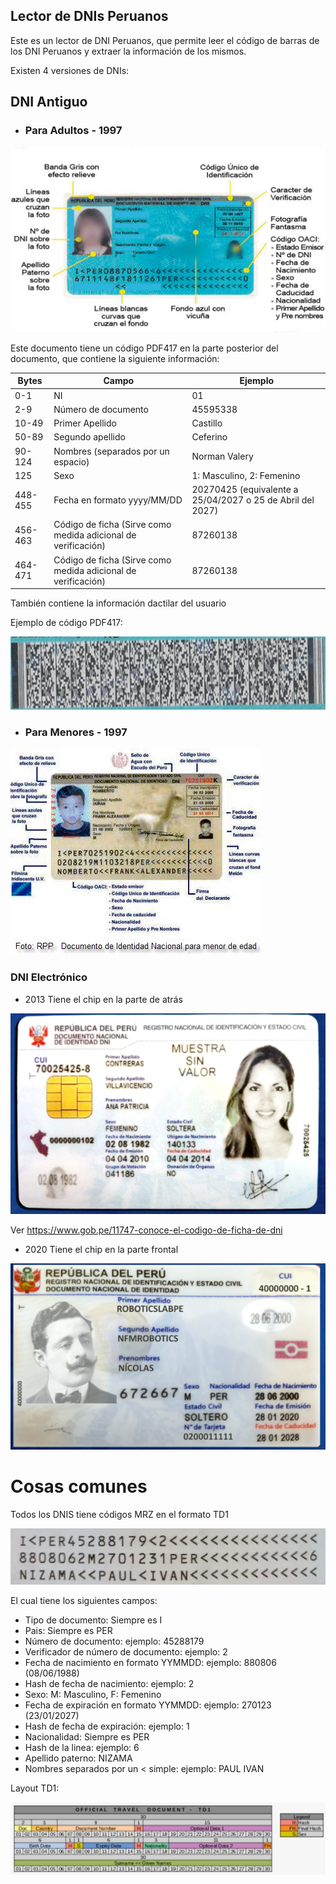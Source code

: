 ## Lector de DNIs Peruanos

Este es un lector de DNI Peruanos, que permite leer el código de barras de los DNI Peruanos y extraer la información de los mismos.

Existen 4 versiones de DNIs:

## DNI Antiguo
* ### Para Adultos - 1997

![Descripción de la imagen](docs/dni_1997_adulto.png)

Este documento tiene un código PDF417 en la parte posterior del documento, que contiene la siguiente información:

| Bytes   | Campo                                                         | Ejemplo                                                    |
|---------|---------------------------------------------------------------|------------------------------------------------------------|
| 0-1     | NI                                                            | 01                                                         |
| 2-9     | Número de documento                                           | 45595338                                                   |
| 10-49   | Primer Apellido                                               | Castillo                                                   |
| 50-89   | Segundo apellido                                              | Ceferino                                                   |
| 90-124  | Nombres (separados por un espacio)                            | Norman Valery                                              |
| 125     | Sexo                                                          | 1: Masculino, 2: Femenino                                  |
| 448-455 | Fecha en formato yyyy/MM/DD                                   | 20270425 (equivalente a 25/04/2027 o 25 de Abril del 2027) |
| 456-463 | Código de ficha (Sirve como medida adicional de verificación) | 87260138                                                   |
| 464-471 | Código de ficha (Sirve como medida adicional de verificación) | 87260138                                                   |

También contiene la información dactilar del usuario

Ejemplo de código PDF417:

![Descripción de la imagen](docs/dni_1997_adulto_pdf417.png)


* ### Para Menores - 1997

![Descripción de la imagen](docs/dni_1997_menor.png)

### DNI Electrónico
* 2013 
Tiene el chip en la parte de atrás

![Descripción de la imagen](docs/dnie_2013.png)


Ver https://www.gob.pe/11747-conoce-el-codigo-de-ficha-de-dni


* 2020
Tiene el chip en la parte frontal

![Descripción de la imagen](docs/dnie_2020.png)


# Cosas comunes

Todos los DNIS tiene códigos MRZ en el formato TD1

![docs/mrz.png](docs/mrz.png)

El cual tiene los siguientes campos:

- Tipo de documento: Siempre es I
- Pais: Siempre es PER
- Número de documento: ejemplo: 45288179
- Verificador de número de documento: ejemplo: 2
- Fecha de nacimiento en formato YYMMDD: ejemplo: 880806 (08/06/1988)
- Hash de fecha de nacimiento: ejemplo: 2
- Sexo: M: Masculino, F: Femenino
- Fecha de expiración en formato YYMMDD: ejemplo: 270123 (23/01/2027)  
- Hash de fecha de expiración: ejemplo: 1
- Nacionalidad: Siempre es PER
- Hash de la linea: ejemplo: 6
- Apellido paterno: NIZAMA
- Nombres separados por un < simple: ejemplo: PAUL IVAN

Layout TD1:

![docs/tdi_layout.png](docs/td1_layout.png)